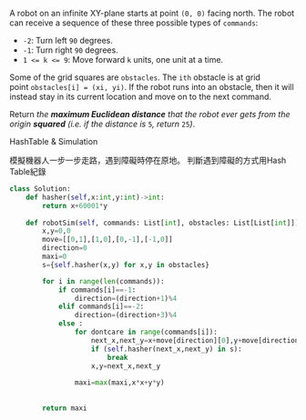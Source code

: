 A robot on an infinite XY-plane starts at point `(0, 0)` facing north. The robot can receive a sequence of these three possible types of `commands`:

- `-2`: Turn left `90` degrees.
- `-1`: Turn right `90` degrees.
- `1 <= k <= 9`: Move forward `k` units, one unit at a time.

Some of the grid squares are `obstacles`. The `ith` obstacle is at grid point `obstacles[i] = (xi, yi)`. If the robot runs into an obstacle, then it will instead stay in its current location and move on to the next command.

Return _the **maximum Euclidean distance** that the robot ever gets from the origin **squared** (i.e. if the distance is_ `5`_, return_ `25`_)_.

HashTable & Simulation

模擬機器人一步一步走路，遇到障礙時停在原地。
判斷遇到障礙的方式用Hash Table紀錄

```python
class Solution:
    def hasher(self,x:int,y:int)->int:
        return x+60001*y
    
    def robotSim(self, commands: List[int], obstacles: List[List[int]]) -> int:
        x,y=0,0
        move=[[0,1],[1,0],[0,-1],[-1,0]]
        direction=0
        maxi=0
        s={self.hasher(x,y) for x,y in obstacles}

        for i in range(len(commands)):
            if commands[i]==-1:
                direction=(direction+1)%4
            elif commands[i]==-2:
                direction=(direction+3)%4
            else :
                for dontcare in range(commands[i]):
                    next_x,next_y=x+move[direction][0],y+move[direction][1]
                    if (self.hasher(next_x,next_y) in s):
                        break
                    x,y=next_x,next_y
                
                maxi=max(maxi,x*x+y*y)
           
               
        return maxi
    
            
```